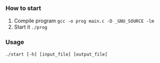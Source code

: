 ### How to start

1. Compile program `gcc -o prog main.c -D _GNU_SOURCE -lm`
2. Start it `./prog`

### Usage
`./start [-h] [input_file] [output_file]`
